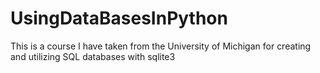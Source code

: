 # UsingDataBasesInPython
This is a course I have taken from the University of Michigan for creating and utilizing SQL databases with sqlite3
